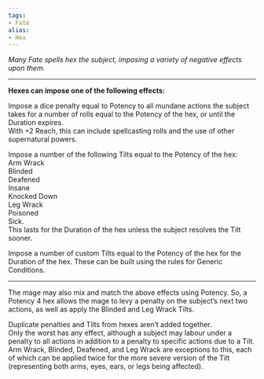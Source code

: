 ```yaml
---
tags:
- Fate
alias:
- Hex
---
```


_Many Fate spells hex the subject, imposing a variety of negative effects upon them._

---

**Hexes can impose one of the following effects:**

Impose a dice penalty equal to Potency to all mundane actions the subject takes for a number of rolls equal to the Potency of the hex, or until the Duration expires.\
With +2 Reach, this can include spellcasting rolls and the use of other supernatural powers.

Impose a number of the following Tilts equal to the Potency of the hex:\
Arm Wrack\
Blinded\
Deafened\
Insane\
Knocked Down\
Leg Wrack\
Poisoned\
Sick.\
This lasts for the Duration of the hex unless the subject resolves the Tilt sooner.
 
Impose a number of custom Tilts equal to the Potency of the hex for the Duration of the hex. These can be built using the rules for Generic Conditions.

---

The mage may also mix and match the above effects using Potency. So, a Potency 4 hex allows the mage to levy a penalty on the subject’s next two actions, as well as apply the Blinded and Leg Wrack Tilts.

Duplicate penalties and Tilts from hexes aren’t added together.\
Only the worst has any effect, although a subject may labour under a penalty to all actions in addition to a penalty to specific actions due to a Tilt.\
Arm Wrack, Blinded, Deafened, and Leg Wrack are exceptions to this, each of which can be applied twice for the more severe version of the Tilt (representing both arms, eyes, ears, or legs being affected).